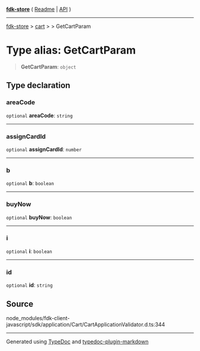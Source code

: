 [**fdk-store**](../../../README.md) ( [Readme](../../../README.md) \| [API](../../../API.md) )

---

[fdk-store](../../../API.md) > [cart](../../README.md) > [<internal>](../README.md) > GetCartParam

# Type alias: GetCartParam

> **GetCartParam**: `object`

## Type declaration

### areaCode

`optional` **areaCode**: `string`

---

### assignCardId

`optional` **assignCardId**: `number`

---

### b

`optional` **b**: `boolean`

---

### buyNow

`optional` **buyNow**: `boolean`

---

### i

`optional` **i**: `boolean`

---

### id

`optional` **id**: `string`

## Source

node_modules/fdk-client-javascript/sdk/application/Cart/CartApplicationValidator.d.ts:344

---

Generated using [TypeDoc](https://typedoc.org/) and [typedoc-plugin-markdown](https://www.npmjs.com/package/typedoc-plugin-markdown)
